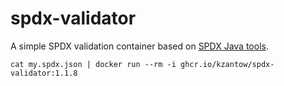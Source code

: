 # spdx-validator

A simple SPDX validation container based on [SPDX Java tools](https://github.com/spdx/tools-java).

```
cat my.spdx.json | docker run --rm -i ghcr.io/kzantow/spdx-validator:1.1.8
```
